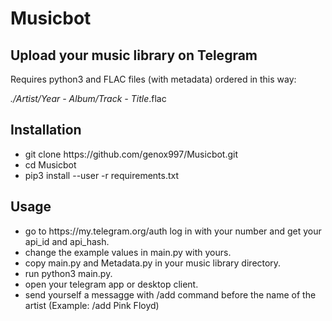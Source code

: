 # Musicbot
## Upload your music library on Telegram

Requires python3 and FLAC files (with metadata) ordered in this way: 

<i>./Artist/Year - Album/Track - Title</i>.flac


## Installation
<ul>
<li> git clone https://github.com/genox997/Musicbot.git </li>
<li> cd Musicbot </li>
<li> pip3 install --user -r requirements.txt</li>
</ul>

## Usage
<ul>
<li> go to https://my.telegram.org/auth log in with your number and get your api_id and api_hash.</li>
<li> change the example values in main.py with yours.</li>
<li> copy main.py and Metadata.py in your music library directory.</li>
<li> run python3 main.py.</li>
<li> open your telegram app or desktop client.</li>
<li> send yourself a messagge with /add command before the name of the artist (Example: /add Pink Floyd)</li> 
</ul>

